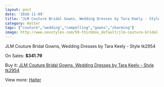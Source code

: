 ```yaml
---
layout: post
date: '2016-11-09'
title: "JLM Couture Bridal Gowns, Wedding Dresses by Tara Keely - Style tk2954"
category: Halter
tags: ["couture","wedding","compelling","gowns","charming"]
image: http://www.novstyles.com/59-thickbox_default/jlm-couture-bridal-gowns-wedding-dresses-by-tara-keely-style-tk2954.jpg
---
```

JLM Couture Bridal Gowns, Wedding Dresses by Tara Keely - Style tk2954

On Sales: **$341.79**
<a href="https://www.novstyles.com/en/halter/33-jlm-couture-bridal-gowns-wedding-dresses-by-tara-keely-style-tk2954.html"><amp-img layout="responsive" width="600" height="600" src="//www.novstyles.com/59-thickbox_default/jlm-couture-bridal-gowns-wedding-dresses-by-tara-keely-style-tk2954.jpg" alt="JLM Couture Bridal Gowns, Wedding Dresses by Tara Keely - Style tk2954 0" /></a>
<a href="https://www.novstyles.com/en/halter/33-jlm-couture-bridal-gowns-wedding-dresses-by-tara-keely-style-tk2954.html"><amp-img layout="responsive" width="600" height="600" src="//www.novstyles.com/60-thickbox_default/jlm-couture-bridal-gowns-wedding-dresses-by-tara-keely-style-tk2954.jpg" alt="JLM Couture Bridal Gowns, Wedding Dresses by Tara Keely - Style tk2954 1" /></a>

Buy it: [JLM Couture Bridal Gowns, Wedding Dresses by Tara Keely - Style tk2954](https://www.novstyles.com/en/halter/33-jlm-couture-bridal-gowns-wedding-dresses-by-tara-keely-style-tk2954.html "JLM Couture Bridal Gowns, Wedding Dresses by Tara Keely - Style tk2954")

View more: [Halter](https://www.novstyles.com/en/3-halter "Halter")